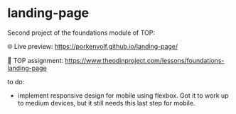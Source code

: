 # landing-page
Second project of the foundations module of TOP: 

🌐 Live preview: https://porkenvolf.github.io/landing-page/

🔨 TOP assignment: https://www.theodinproject.com/lessons/foundations-landing-page

to do:
- implement responsive design for mobile using flexbox. Got it to work up to medium devices, but it still needs this last step for mobile.